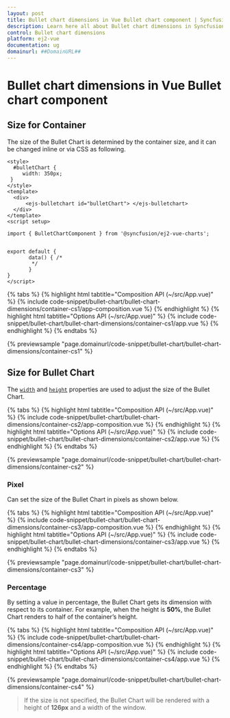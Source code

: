 ```yaml
---
layout: post
title: Bullet chart dimensions in Vue Bullet chart component | Syncfusion
description: Learn here all about Bullet chart dimensions in Syncfusion Vue Bullet chart component of Syncfusion Essential JS 2 and more.
control: Bullet chart dimensions 
platform: ej2-vue
documentation: ug
domainurl: ##DomainURL##
---
```


# Bullet chart dimensions in Vue Bullet chart component

## Size for Container

The size of the Bullet Chart is determined by the container size, and it can be changed inline or via CSS as following.

```
<style>
  #bulletChart {
     width: 350px;
 }
</style>
<template>
  <div>
      <ejs-bulletchart id="bulletChart"> </ejs-bulletchart>
  </div>
</template>
<script setup>

import { BulletChartComponent } from '@syncfusion/ej2-vue-charts';


export default {
       data() { /*
        */
       }
}
</script>
```

{% tabs %}
{% highlight html tabtitle="Composition API (~/src/App.vue)" %}
{% include code-snippet/bullet-chart/bullet-chart-dimensions/container-cs1/app-composition.vue %}
{% endhighlight %}
{% highlight html tabtitle="Options API (~/src/App.vue)" %}
{% include code-snippet/bullet-chart/bullet-chart-dimensions/container-cs1/app.vue %}
{% endhighlight %}
{% endtabs %}
        
{% previewsample "page.domainurl/code-snippet/bullet-chart/bullet-chart-dimensions/container-cs1" %}

## Size for Bullet Chart

The [`width`](https://ej2.syncfusion.com/vue/documentation/api/bullet-chart/#width) and [`height`](https://ej2.syncfusion.com/vue/documentation/api/bullet-chart/#height) properties are used to adjust the size of the Bullet Chart.

{% tabs %}
{% highlight html tabtitle="Composition API (~/src/App.vue)" %}
{% include code-snippet/bullet-chart/bullet-chart-dimensions/container-cs2/app-composition.vue %}
{% endhighlight %}
{% highlight html tabtitle="Options API (~/src/App.vue)" %}
{% include code-snippet/bullet-chart/bullet-chart-dimensions/container-cs2/app.vue %}
{% endhighlight %}
{% endtabs %}
        
{% previewsample "page.domainurl/code-snippet/bullet-chart/bullet-chart-dimensions/container-cs2" %}

### Pixel

Can set the size of the Bullet Chart in pixels as shown below.

{% tabs %}
{% highlight html tabtitle="Composition API (~/src/App.vue)" %}
{% include code-snippet/bullet-chart/bullet-chart-dimensions/container-cs3/app-composition.vue %}
{% endhighlight %}
{% highlight html tabtitle="Options API (~/src/App.vue)" %}
{% include code-snippet/bullet-chart/bullet-chart-dimensions/container-cs3/app.vue %}
{% endhighlight %}
{% endtabs %}
        
{% previewsample "page.domainurl/code-snippet/bullet-chart/bullet-chart-dimensions/container-cs3" %}

### Percentage

By setting a value in percentage, the Bullet Chart gets its dimension with respect to its container. For example, when the height is **50%**, the Bullet Chart renders to half of the container’s height.

{% tabs %}
{% highlight html tabtitle="Composition API (~/src/App.vue)" %}
{% include code-snippet/bullet-chart/bullet-chart-dimensions/container-cs4/app-composition.vue %}
{% endhighlight %}
{% highlight html tabtitle="Options API (~/src/App.vue)" %}
{% include code-snippet/bullet-chart/bullet-chart-dimensions/container-cs4/app.vue %}
{% endhighlight %}
{% endtabs %}
        
{% previewsample "page.domainurl/code-snippet/bullet-chart/bullet-chart-dimensions/container-cs4" %}

>If the size is not specified, the Bullet Chart will be rendered with a height of **126px** and a width of the window.